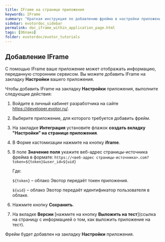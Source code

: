 ```yaml
---
title: IFrame на странице приложения
keywords: IFrame
summary: "Краткая инструкция по добавлению фрейма в настройки приложения"
sidebar: evotordoc_sidebar
permalink: doc_iframe_within_application_page.html
tags: [Облако]
folder: evotordoc/evotor_tutorials
---
```


## Добавление IFrame

С помощью IFrame ваше приложение может отображать информацию, переданную сторонним сервисом.
Вы можете добавить IFrame на закладку **Настройки** вашего приложения.

Чтобы добавить IFrame на закладку **Настройки** приложения, выполните следующие действия:

1. Войдите в личный кабинет разработчика на сайте https://developer.evotor.ru/.
2. Выберите приложение, для которого требуется добавить фрейм.
3. На закладке **Интеграция** установите флажок **создать вкладку "Настройки" на странице приложения**.
4. В Форме кастомизации нажмите на кнопку **iframe**.
5. В поле **Значение поля** укажите веб-адрес страницы-источника фрейма в формате:
   `https://<веб-адрес страницы-источника>.com?token=${token}&user_id=${uid}`

   Где:

   `${token}` – облако Эвотор передаёт токен приложения.

   `${uid}` – облако Эвотор передаёт идентификатор пользователя в облаке.
6. Нажмите кнопку **Сохранить**.
7. На вкладке **Версии** [нажмите на кнопку **Выложить на тест**](ссылка на страницу с информацией о том, как выложить приложение на тест).

Фрейм будет добавлен на закладку **Настройки** приложения.
